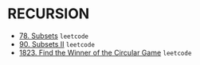 # RECURSION

* [78. Subsets](https://github.com/anujvaghani0/DSA-Java/blob/master/src/Recursion/LeetcodeQuestions/subset.java) `leetcode`</br>
* [90. Subsets II](https://github.com/anujvaghani0/DSA-Java/blob/master/src/Recursion/LeetcodeQuestions/subsetII.java) `leetcode`</br>
* [1823. Find the Winner of the Circular Game](https://github.com/anujvaghani0/DSA-Java/blob/master/src/Recursion/LeetcodeQuestions/FindTheWinnerOfTheCircularGame.java) `leetcode`</br>
